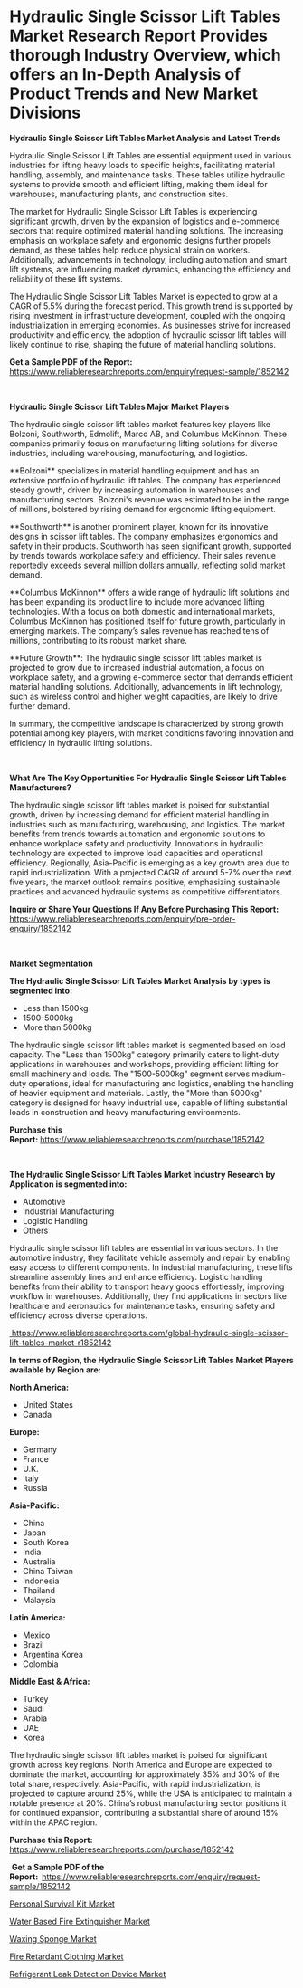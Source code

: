 <p><h1>Hydraulic Single Scissor Lift Tables Market Research Report Provides thorough Industry Overview, which offers an In-Depth Analysis of Product Trends and New Market Divisions</h1></p><p><strong>Hydraulic Single Scissor Lift Tables Market Analysis and Latest Trends</strong></p>
<p><p>Hydraulic Single Scissor Lift Tables are essential equipment used in various industries for lifting heavy loads to specific heights, facilitating material handling, assembly, and maintenance tasks. These tables utilize hydraulic systems to provide smooth and efficient lifting, making them ideal for warehouses, manufacturing plants, and construction sites. </p><p>The market for Hydraulic Single Scissor Lift Tables is experiencing significant growth, driven by the expansion of logistics and e-commerce sectors that require optimized material handling solutions. The increasing emphasis on workplace safety and ergonomic designs further propels demand, as these tables help reduce physical strain on workers. Additionally, advancements in technology, including automation and smart lift systems, are influencing market dynamics, enhancing the efficiency and reliability of these lift systems.</p><p>The Hydraulic Single Scissor Lift Tables Market is expected to grow at a CAGR of 5.5% during the forecast period. This growth trend is supported by rising investment in infrastructure development, coupled with the ongoing industrialization in emerging economies. As businesses strive for increased productivity and efficiency, the adoption of hydraulic scissor lift tables will likely continue to rise, shaping the future of material handling solutions.</p></p>
<p><strong>Get a Sample PDF of the Report:&nbsp;</strong> <a href="https://www.reliableresearchreports.com/enquiry/request-sample/1852142?utm_campaign=1635&utm_medium=2&utm_source=Github&utm_content=ia&utm_term=18102024&utm_id=hydraulic-single-scissor-lift-tables">https://www.reliableresearchreports.com/enquiry/request-sample/1852142</a></p>
<p>&nbsp;</p>
<p><strong>Hydraulic Single Scissor Lift Tables Major Market Players</strong></p>
<p><p>The hydraulic single scissor lift tables market features key players like Bolzoni, Southworth, Edmolift, Marco AB, and Columbus McKinnon. These companies primarily focus on manufacturing lifting solutions for diverse industries, including warehousing, manufacturing, and logistics.</p><p>**Bolzoni** specializes in material handling equipment and has an extensive portfolio of hydraulic lift tables. The company has experienced steady growth, driven by increasing automation in warehouses and manufacturing sectors. Bolzoni's revenue was estimated to be in the range of millions, bolstered by rising demand for ergonomic lifting equipment.</p><p>**Southworth** is another prominent player, known for its innovative designs in scissor lift tables. The company emphasizes ergonomics and safety in their products. Southworth has seen significant growth, supported by trends towards workplace safety and efficiency. Their sales revenue reportedly exceeds several million dollars annually, reflecting solid market demand.</p><p>**Columbus McKinnon** offers a wide range of hydraulic lift solutions and has been expanding its product line to include more advanced lifting technologies. With a focus on both domestic and international markets, Columbus McKinnon has positioned itself for future growth, particularly in emerging markets. The company’s sales revenue has reached tens of millions, contributing to its robust market share.</p><p>**Future Growth**: The hydraulic single scissor lift tables market is projected to grow due to increased industrial automation, a focus on workplace safety, and a growing e-commerce sector that demands efficient material handling solutions. Additionally, advancements in lift technology, such as wireless control and higher weight capacities, are likely to drive further demand.</p><p>In summary, the competitive landscape is characterized by strong growth potential among key players, with market conditions favoring innovation and efficiency in hydraulic lifting solutions.</p></p>
<p>&nbsp;</p>
<p><strong>What Are The Key Opportunities For Hydraulic Single Scissor Lift Tables Manufacturers?</strong></p>
<p><p>The hydraulic single scissor lift tables market is poised for substantial growth, driven by increasing demand for efficient material handling in industries such as manufacturing, warehousing, and logistics. The market benefits from trends towards automation and ergonomic solutions to enhance workplace safety and productivity. Innovations in hydraulic technology are expected to improve load capacities and operational efficiency. Regionally, Asia-Pacific is emerging as a key growth area due to rapid industrialization. With a projected CAGR of around 5-7% over the next five years, the market outlook remains positive, emphasizing sustainable practices and advanced hydraulic systems as competitive differentiators.</p></p>
<p><strong>Inquire or Share Your Questions If Any Before Purchasing This Report:</strong> <a href="https://www.reliableresearchreports.com/enquiry/pre-order-enquiry/1852142?utm_campaign=1635&utm_medium=2&utm_source=Github&utm_content=ia&utm_term=18102024&utm_id=hydraulic-single-scissor-lift-tables">https://www.reliableresearchreports.com/enquiry/pre-order-enquiry/1852142</a></p>
<p>&nbsp;</p>
<p><strong>Market Segmentation</strong></p>
<p><strong>The Hydraulic Single Scissor Lift Tables Market Analysis by types is segmented into:</strong></p>
<p><ul><li>Less than 1500kg</li><li>1500-5000kg</li><li>More than 5000kg</li></ul></p>
<p><p>The hydraulic single scissor lift tables market is segmented based on load capacity. The "Less than 1500kg" category primarily caters to light-duty applications in warehouses and workshops, providing efficient lifting for small machinery and loads. The "1500-5000kg" segment serves medium-duty operations, ideal for manufacturing and logistics, enabling the handling of heavier equipment and materials. Lastly, the "More than 5000kg" category is designed for heavy industrial use, capable of lifting substantial loads in construction and heavy manufacturing environments.</p></p>
<p><strong>Purchase this Report:&nbsp;</strong><a href="https://www.reliableresearchreports.com/purchase/1852142?utm_campaign=1635&utm_medium=2&utm_source=Github&utm_content=ia&utm_term=18102024&utm_id=hydraulic-single-scissor-lift-tables">https://www.reliableresearchreports.com/purchase/1852142</a></p>
<p>&nbsp;</p>
<p><strong>The Hydraulic Single Scissor Lift Tables Market Industry Research by Application is segmented into:</strong></p>
<p><ul><li>Automotive</li><li>Industrial Manufacturing</li><li>Logistic Handling</li><li>Others</li></ul></p>
<p><p>Hydraulic single scissor lift tables are essential in various sectors. In the automotive industry, they facilitate vehicle assembly and repair by enabling easy access to different components. In industrial manufacturing, these lifts streamline assembly lines and enhance efficiency. Logistic handling benefits from their ability to transport heavy goods effortlessly, improving workflow in warehouses. Additionally, they find applications in sectors like healthcare and aeronautics for maintenance tasks, ensuring safety and efficiency across diverse operations.</p></p>
<p><a href="https://www.reliableresearchreports.com/global-hydraulic-single-scissor-lift-tables-market-r1852142?utm_campaign=1635&utm_medium=2&utm_source=Github&utm_content=ia&utm_term=18102024&utm_id=hydraulic-single-scissor-lift-tables">&nbsp;https://www.reliableresearchreports.com/global-hydraulic-single-scissor-lift-tables-market-r1852142</a></p>
<p><strong>In terms of Region, the Hydraulic Single Scissor Lift Tables Market Players available by Region are:</strong></p>
<p>
    <p> <strong> North America: </strong>
        <ul>
            <li>United States</li>
            <li>Canada</li>
        </ul>
        </p> 
    <p> <strong> Europe: </strong>
        <ul>
            <li>Germany</li>
            <li>France</li>
            <li>U.K.</li>
            <li>Italy</li>
            <li>Russia</li>
        </ul>
        </p> 
    <p> <strong> Asia-Pacific: </strong>
        <ul>
            <li>China</li>
            <li>Japan</li>
            <li>South Korea</li>
            <li>India</li>
            <li>Australia</li>
            <li>China Taiwan</li>
            <li>Indonesia</li>
            <li>Thailand</li>
            <li>Malaysia</li>
        </ul>
        </p> 
    <p> <strong> Latin America: </strong>
        <ul>
            <li>Mexico</li>
            <li>Brazil</li>
            <li>Argentina Korea</li>
            <li>Colombia</li>
        </ul>
        </p> 
    <p> <strong> Middle East & Africa: </strong>
        <ul>
            <li>Turkey</li>
            <li>Saudi</li>
            <li>Arabia</li>
            <li>UAE</li>
            <li>Korea</li>
        </ul>
    </p>
    </p>
<p><p>The hydraulic single scissor lift tables market is poised for significant growth across key regions. North America and Europe are expected to dominate the market, accounting for approximately 35% and 30% of the total share, respectively. Asia-Pacific, with rapid industrialization, is projected to capture around 25%, while the USA is anticipated to maintain a notable presence at 20%. China’s robust manufacturing sector positions it for continued expansion, contributing a substantial share of around 15% within the APAC region.</p></p>
<p><strong>Purchase this Report: </strong><a href="https://www.reliableresearchreports.com/purchase/1852142?utm_campaign=1635&utm_medium=2&utm_source=Github&utm_content=ia&utm_term=18102024&utm_id=hydraulic-single-scissor-lift-tables">https://www.reliableresearchreports.com/purchase/1852142</a></p>
<p>&nbsp;<strong>Get a Sample PDF of the Report:&nbsp;&nbsp;</strong><a href="https://www.reliableresearchreports.com/enquiry/request-sample/1852142?utm_campaign=1635&utm_medium=2&utm_source=Github&utm_content=ia&utm_term=18102024&utm_id=hydraulic-single-scissor-lift-tables">https://www.reliableresearchreports.com/enquiry/request-sample/1852142</a></p>
<p><strong></strong></p>
<p><p><a href="https://www.linkedin.com/pulse/personal-survival-kit-industry-insights-report-analyzing-dr8sf?utm_campaign=1635&utm_medium=2&utm_source=Github&utm_content=ia&utm_term=18102024&utm_id=hydraulic-single-scissor-lift-tables">Personal Survival Kit Market</a></p><p><a href="https://www.linkedin.com/pulse/deep-dive-water-based-fire-extinguisher-market-itstrends-oqjjf?utm_campaign=1635&utm_medium=2&utm_source=Github&utm_content=ia&utm_term=18102024&utm_id=hydraulic-single-scissor-lift-tables">Water Based Fire Extinguisher Market</a></p><p><a href="https://www.linkedin.com/pulse/waxing-sponge-market-dynamics-application-types-emerging-qfycf?utm_campaign=1635&utm_medium=2&utm_source=Github&utm_content=ia&utm_term=18102024&utm_id=hydraulic-single-scissor-lift-tables">Waxing Sponge Market</a></p><p><a href="https://www.linkedin.com/pulse/fire-retardant-clothing-market2024-2031-industry-insights-ojodf?utm_campaign=1635&utm_medium=2&utm_source=Github&utm_content=ia&utm_term=18102024&utm_id=hydraulic-single-scissor-lift-tables">Fire Retardant Clothing Market</a></p><p><a href="https://github.com/Rekhakhatun65/Market-Research-Report-List-1/blob/main/refrigerant-leak-detection-device-market.md?utm_campaign=1635&utm_medium=2&utm_source=Github&utm_content=ia&utm_term=18102024&utm_id=hydraulic-single-scissor-lift-tables">Refrigerant Leak Detection Device Market</a></p></p>